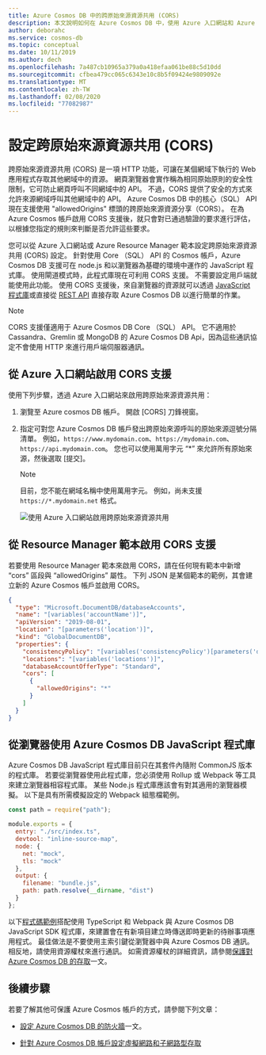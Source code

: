 ```yaml
---
title: Azure Cosmos DB 中的跨原始來源資源共用 (CORS)
description: 本文說明如何在 Azure Cosmos DB 中，使用 Azure 入口網站和 Azure Resource Manager 範本來設定跨原始來源資源共用 (CORS)。
author: deborahc
ms.service: cosmos-db
ms.topic: conceptual
ms.date: 10/11/2019
ms.author: dech
ms.openlocfilehash: 7a487cb10965a379a0a418efaa061be88c5d10dd
ms.sourcegitcommit: cfbea479cc065c6343e10c8b5f09424e9809092e
ms.translationtype: MT
ms.contentlocale: zh-TW
ms.lasthandoff: 02/08/2020
ms.locfileid: "77082987"
---
```

# <a name="configure-cross-origin-resource-sharing-cors"></a>設定跨原始來源資源共用 (CORS)

跨原始來源資源共用 (CORS) 是一項 HTTP 功能，可讓在某個網域下執行的 Web 應用程式存取其他網域中的資源。 網頁瀏覽器會實作稱為相同原始原則的安全性限制，它可防止網頁呼叫不同網域中的 API。 不過，CORS 提供了安全的方式來允許來源網域呼叫其他網域中的 API。 Azure Cosmos DB 中的核心（SQL） API 現在支援使用 "allowedOrigins" 標頭的跨原始來源資源分享（CORS）。 在為 Azure Cosmos 帳戶啟用 CORS 支援後，就只會對已通過驗證的要求進行評估，以根據您指定的規則來判斷是否允許這些要求。

您可以從 Azure 入口網站或 Azure Resource Manager 範本設定跨原始來源資源共用 (CORS) 設定。 針對使用 Core （SQL） API 的 Cosmos 帳戶，Azure Cosmos DB 支援可在 node.js 和以瀏覽器為基礎的環境中運作的 JavaScript 程式庫。 使用閘道模式時，此程式庫現在可利用 CORS 支援。 不需要設定用戶端就能使用此功能。 使用 CORS 支援後，來自瀏覽器的資源就可以透過 [JavaScript 程式庫](https://www.npmjs.com/package/@azure/cosmos)或直接從 [REST API](https://docs.microsoft.com/rest/api/cosmos-db/) 直接存取 Azure Cosmos DB 以進行簡單的作業。

> [!NOTE]
> CORS 支援僅適用于 Azure Cosmos DB Core （SQL） API。 它不適用於 Cassandra、Gremlin 或 MongoDB 的 Azure Cosmos DB Api，因為這些通訊協定不會使用 HTTP 來進行用戶端伺服器通訊。

## <a name="enable-cors-support-from-azure-portal"></a>從 Azure 入口網站啟用 CORS 支援

使用下列步驟，透過 Azure 入口網站來啟用跨原始來源資源共用：

1. 瀏覽至 Azure cosmos DB 帳戶。 開啟 [CORS] 刀鋒視窗。

2. 指定可對您 Azure Cosmos DB 帳戶發出跨原始來源呼叫的原始來源逗號分隔清單。 例如，`https://www.mydomain.com`、`https://mydomain.com`、`https://api.mydomain.com`。 您也可以使用萬用字元 “\*” 來允許所有原始來源，然後選取 [提交]。 

   > [!NOTE]
   > 目前，您不能在網域名稱中使用萬用字元。 例如，尚未支援 `https://*.mydomain.net` 格式。 

   ![使用 Azure 入口網站啟用跨原始來源資源共用](./media/how-to-configure-cross-origin-resource-sharing/enable-cross-origin-resource-sharing-using-azure-portal.png)

## <a name="enable-cors-support-from-resource-manager-template"></a>從 Resource Manager 範本啟用 CORS 支援

若要使用 Resource Manager 範本來啟用 CORS，請在任何現有範本中新增 “cors” 區段與 “allowedOrigins” 屬性。 下列 JSON 是某個範本的範例，其會建立新的 Azure Cosmos 帳戶並啟用 CORS。

```json
{
  "type": "Microsoft.DocumentDB/databaseAccounts",
  "name": "[variables('accountName')]",
  "apiVersion": "2019-08-01",
  "location": "[parameters('location')]",
  "kind": "GlobalDocumentDB",
  "properties": {
    "consistencyPolicy": "[variables('consistencyPolicy')[parameters('defaultConsistencyLevel')]]",
    "locations": "[variables('locations')]",
    "databaseAccountOfferType": "Standard",
    "cors": [
      {
        "allowedOrigins": "*"
      }
    ]
  }
}
```

## <a name="using-the-azure-cosmos-db-javascript-library-from-a-browser"></a>從瀏覽器使用 Azure Cosmos DB JavaScript 程式庫

Azure Cosmos DB JavaScript 程式庫目前只在其套件內隨附 CommonJS 版本的程式庫。 若要從瀏覽器使用此程式庫，您必須使用 Rollup 或 Webpack 等工具來建立瀏覽器相容程式庫。 某些 Node.js 程式庫應該會有對其適用的瀏覽器模擬。 以下是具有所需模擬設定的 Webpack 組態檔範例。

```javascript
const path = require("path");

module.exports = {
  entry: "./src/index.ts",
  devtool: "inline-source-map",
  node: {
    net: "mock",
    tls: "mock"
  },
  output: {
    filename: "bundle.js",
    path: path.resolve(__dirname, "dist")
  }
};
```
 
以下[程式碼範例](https://github.com/christopheranderson/cosmos-browser-sample)搭配使用 TypeScript 和 Webpack 與 Azure Cosmos DB JavaScript SDK 程式庫，來建置會在有新項目建立時傳送即時更新的待辦事項應用程式。
最佳做法是不要使用主索引鍵從瀏覽器中與 Azure Cosmos DB 通訊。 相反地，請使用資源權杖來進行通訊。 如需資源權杖的詳細資訊，請參閱[保護對 Azure Cosmos DB 的存取](secure-access-to-data.md#resource-tokens)一文。

## <a name="next-steps"></a>後續步驟

若要了解其他可保護 Azure Cosmos 帳戶的方式，請參閱下列文章：

* [設定 Azure Cosmos DB 的防火牆](how-to-configure-firewall.md)一文。

* [針對 Azure Cosmos DB 帳戶設定虛擬網路和子網路型存取](how-to-configure-vnet-service-endpoint.md)
